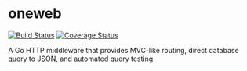 # oneweb
[![Build Status](https://travis-ci.org/EndFirstCorp/oneweb.svg?branch=master)](https://travis-ci.org/EndFirstCorp/oneweb) [![Coverage Status](https://coveralls.io/repos/github/EndFirstCorp/oneweb/badge.svg?branch=master)](https://coveralls.io/github/EndFirstCorp/oneweb?branch=master)

A Go HTTP middleware that provides MVC-like routing, direct database query to JSON, and automated query testing